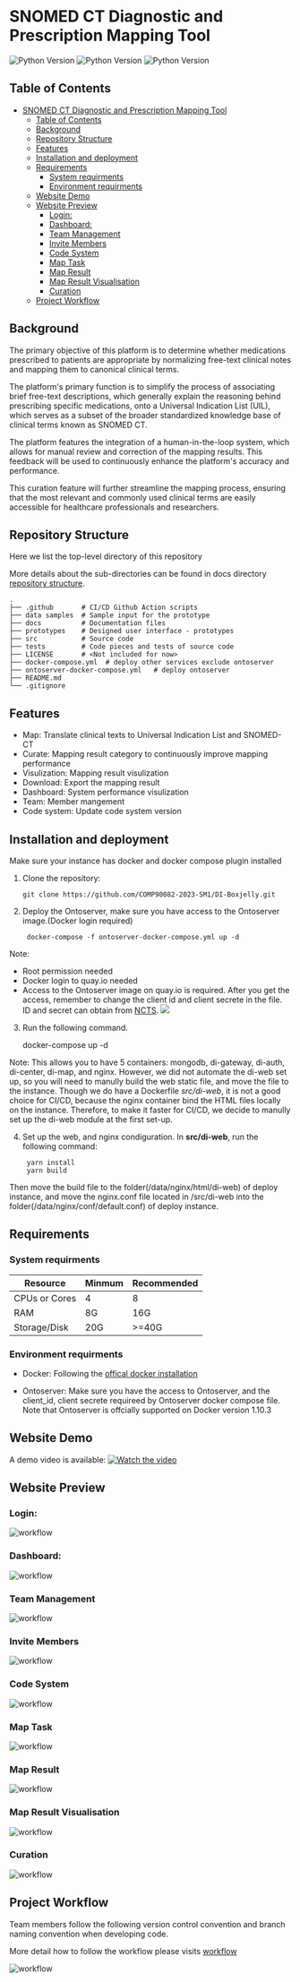 # SNOMED CT Diagnostic and Prescription Mapping Tool
<!-- [![Sprint Status](https://img.shields.io/badge/sprint2-dev-orange)](https://your_project_management_tool.com/sprint_details)  -->
<!-- ![Status Status](https://img.shields.io/badge/user_stories-1/8-green) -->

![Python Version](https://img.shields.io/badge/python-v3.9.16%2B-blue)
![Python Version](https://img.shields.io/badge/flask-v2.2.2%2B-red)
![Python Version](https://img.shields.io/badge/react-v18.2.0%2B-red)
<!-- ![web workflow](https://github.com/github/docs/actions/workflows/deploy_web.yml/badge.svg) -->

<!-- ![Code Coverage](https://img.shields.io/badge/coverage-10%-red) -->

<!-- ![License](https://img.shields.io/badge/license-MIT-green) -->

<!-- ![Build Status](https://img.shields.io/badge/build-passing-brightgreen) -->

## Table of Contents
- [SNOMED CT Diagnostic and Prescription Mapping Tool](#snomed-ct-diagnostic-and-prescription-mapping-tool)
  - [Table of Contents](#table-of-contents)
  - [Background](#background)
  - [Repository Structure](#repository-structure)
  - [Features](#features)
  - [Installation and deployment](#installation-and-deployment)
  - [Requirements](#requirements)
    - [System requirments](#system-requirments)
    - [Environment requirments](#environment-requirments)
  - [Website Demo](#website-demo)
  - [Website Preview](#website-preview)
    - [Login:](#login)
    - [Dashboard:](#dashboard)
    - [Team Management](#team-management)
    - [Invite Members](#invite-members)
    - [Code System](#code-system)
    - [Map Task](#map-task)
    - [Map Result](#map-result)
    - [Map Result Visualisation](#map-result-visualisation)
    - [Curation](#curation)
  - [Project Workflow](#project-workflow)

## Background

The primary objective of this platform is to determine whether medications prescribed to patients are appropriate by normalizing free-text clinical notes and mapping them to canonical clinical terms.

The platform's primary function is to simplify the process of associating brief free-text descriptions, which generally explain the reasoning behind prescribing specific medications, onto a Universal Indication List (UIL), which serves as a subset of the broader standardized knowledge base of clinical terms known as SNOMED CT.

The platform features the integration of a human-in-the-loop system, which allows for manual review and correction of the mapping results. This feedback will be used to continuously enhance the platform's accuracy and performance.

This curation feature will further streamline the mapping process, ensuring that the most relevant and commonly used clinical terms are easily accessible for healthcare professionals and researchers.

## Repository Structure

Here we list the top-level directory of this repository

More details about the sub-directories can be found in docs directory [repository structure](./docs/wikis/repo_structure.md).

    .
    ├── .github       # CI/CD Github Action scripts
    ├── data samples  # Sample input for the prototype
    ├── docs          # Documentation files
    ├── prototypes    # Designed user interface - prototypes
    ├── src           # Source code
    ├── tests         # Code pieces and tests of source code
    ├── LICENSE       # <Not included for now>
    ├── docker-compose.yml  # deploy other services exclude ontoserver
    ├── ontoserver-docker-compose.yml   # deploy ontoserver
    ├── README.md
    └── .gitignore

## Features

- Map: Translate clinical texts to Universal Indication List and SNOMED-CT
- Curate: Mapping result category to continuously improve mapping performance
- Visulization: Mapping result visulization
- Download: Export the mapping result
- Dashboard: System performance visulization
- Team: Member mangement
- Code system: Update code system version

## Installation and deployment

Make sure your instance has docker and docker compose plugin installed

1. Clone the repository:

    `git clone https://github.com/COMP90082-2023-SM1/DI-Boxjelly.git`

2. Deploy the Ontoserver, make sure you have access to the Ontoserver image.(Docker login required)

        docker-compose -f ontoserver-docker-compose.yml up -d

Note: 
- Root permission needed
- Docker login to quay.io needed
- Access to the Ontoserver image on quay.io is required. After you get the access, remember to change the client id and client secrete in the file. ID and secret can obtain from [NCTS](https://www.healthterminologies.gov.au/).
![](./docs/images/ontoserver-docker-compose.jpg)


3. Run the following command. 

    docker-compose up -d

Note:
This allows you to have 5 containers: mongodb, di-gateway, di-auth, di-center, di-map, and nginx. However, we did not automate the di-web set up, so you will need to manully build the web static file, and move the file to the instance. Though we do have a Dockerfile *src/di-web*, it is not a good choice for CI/CD, because the nginx container bind the HTML files locally on the instance. Therefore, to make it faster for CI/CD, we decide to manully set up the di-web module at the first set-up.

4. Set up the web, and nginx condiguration. In **src/di-web**, run the following command:

        yarn install  
        yarn build
        
Then move the build file to the folder(/data/nginx/html/di-web) of deploy instance, and move the nginx.conf file located in /src/di-web into the folder(/data/nginx/conf/default.conf) of deploy instance.



## Requirements

### System requirments

| Resource      | Minmum | Recommended |
| ------------- | ------ | ----------- |
| CPUs or Cores | 4      | 8           |
| RAM           | 8G     | 16G         |
| Storage/Disk  | 20G    | >=40G       |


### Environment requirments

- Docker: Following the [offical docker installation](https://docs.docker.com/engine/install/ubuntu/)

- Ontoserver: Make sure you have the access to Ontoserver, and the client_id, client secrete requireed by Ontoserver docker compose file. Note that Ontoserver is offcially supported on Docker version 1.10.3

## Website Demo

A demo video is available:
[![Watch the video](./docs/images/login.png)](https://youtu.be/BC8NPPdGJ6M)

## Website Preview
### Login:
![workflow](./docs/images/login.png)

### Dashboard:
![workflow](./docs/images/dashboard.png)

### Team Management
![workflow](./docs/images/team-member.png)

### Invite Members
![workflow](./docs/images/invite-member.png)

### Code System 
![workflow](./docs/images/code-system.png)

### Map Task
![workflow](./docs/images/map-tasks.png)


### Map Result
![workflow](./docs/images/map-result.png)

### Map Result Visualisation
![workflow](./docs/images/visualisation.png)

### Curation
![workflow](./docs/images/curate.png)

## Project Workflow

Team members follow the following version control convention and branch naming convention when developing code.

More detail how to follow the workflow please visits [workflow](./docs/wikis/workflow.md)

![workflow](./docs/images/workflow.jpg)
